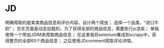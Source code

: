 # JD
明确爬取的是某类商品信息和评价内容，设计两个爬虫；
选择一个品类，“进口牛奶”；
京东页面是动态加载的，为了获得全部的商品信息，需要执行js渲染；
单独使用一个爬虫JDIM来爬取商品信息；
在这里我将selenium集成到scrapy中，获得整页的全部60个商品信息；
之后使用JDcomment爬取评论详情。
